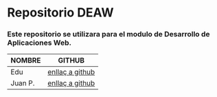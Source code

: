 # Repositorio DEAW
### Este repositorio se utilizara para el modulo de Desarrollo de Aplicaciones Web.

| NOMBRE          | GITHUB                     |
|------------------|----------------------------|
| Edu | [enllaç a github](https://github.com/SrXpensive)   |
| Juan P. | [enllaç a github](https://github.com/JPerpi)   |